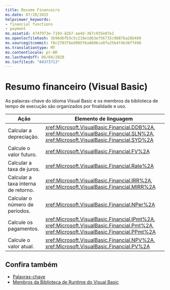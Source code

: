 ```yaml
---
title: Resumo Financeiro
ms.date: 07/20/2015
helpviewer_keywords:
- financial functions
- payment
ms.assetid: 474f973e-7103-42b7-aa4d-367c935e07e1
ms.openlocfilehash: 3b96dbfb3c5c218e1d63ef56735c9887ba28b489
ms.sourcegitcommit: f8c270376ed905f6a8896ce0fe25b4f4b38ff498
ms.translationtype: MT
ms.contentlocale: pt-BR
ms.lasthandoff: 06/04/2020
ms.locfileid: "84373713"
---
```

# <a name="financial-summary-visual-basic"></a>Resumo financeiro (Visual Basic)
As palavras-chave do idioma Visual Basic e os membros da biblioteca de tempo de execução são organizados por finalidade e uso.  
  
|Ação|Elemento de linguagem|  
|------------|----------------------|  
|Calcular a depreciação.|<xref:Microsoft.VisualBasic.Financial.DDB%2A>, <xref:Microsoft.VisualBasic.Financial.SLN%2A>, <xref:Microsoft.VisualBasic.Financial.SYD%2A>|  
|Calcule o valor futuro.|<xref:Microsoft.VisualBasic.Financial.FV%2A>|  
|Calcular a taxa de juros.|<xref:Microsoft.VisualBasic.Financial.Rate%2A>|  
|Calcular a taxa interna de retorno.|<xref:Microsoft.VisualBasic.Financial.IRR%2A>, <xref:Microsoft.VisualBasic.Financial.MIRR%2A>|  
|Calcular o número de períodos.|<xref:Microsoft.VisualBasic.Financial.NPer%2A>|  
|Calcule os pagamentos.|<xref:Microsoft.VisualBasic.Financial.IPmt%2A>, <xref:Microsoft.VisualBasic.Financial.Pmt%2A>, <xref:Microsoft.VisualBasic.Financial.PPmt%2A>|  
|Calcule o valor atual.|<xref:Microsoft.VisualBasic.Financial.NPV%2A>, <xref:Microsoft.VisualBasic.Financial.PV%2A>|  
  
## <a name="see-also"></a>Confira também

- [Palavras-chave](index.md)
- [Membros da Biblioteca de Runtime do Visual Basic](../runtime-library-members.md)

